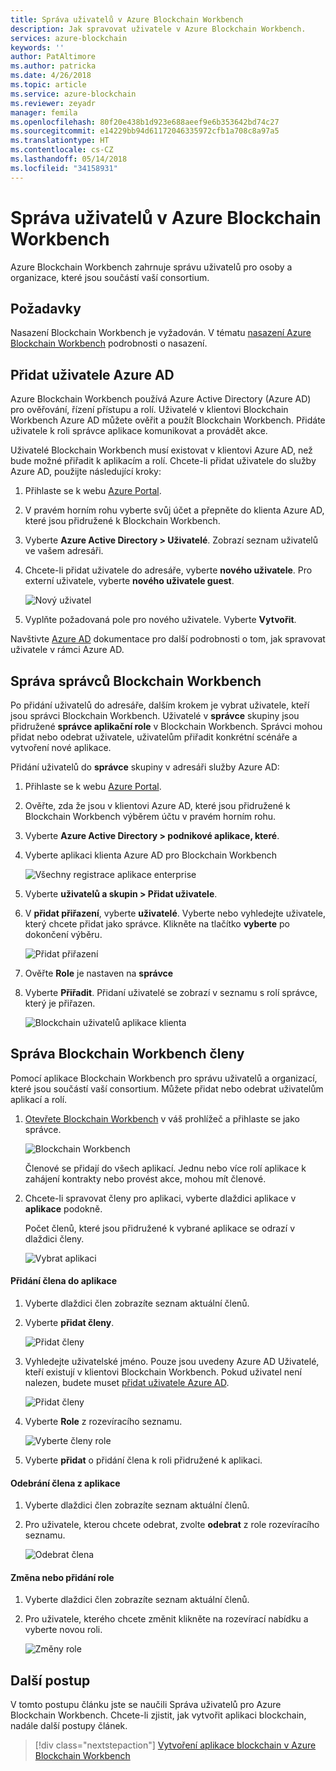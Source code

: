 ```yaml
---
title: Správa uživatelů v Azure Blockchain Workbench
description: Jak spravovat uživatele v Azure Blockchain Workbench.
services: azure-blockchain
keywords: ''
author: PatAltimore
ms.author: patricka
ms.date: 4/26/2018
ms.topic: article
ms.service: azure-blockchain
ms.reviewer: zeyadr
manager: femila
ms.openlocfilehash: 80f20e438b1d923e688aeef9e6b353642bd74c27
ms.sourcegitcommit: e14229bb94d61172046335972cfb1a708c8a97a5
ms.translationtype: HT
ms.contentlocale: cs-CZ
ms.lasthandoff: 05/14/2018
ms.locfileid: "34158931"
---
```

# <a name="manage-users-in-azure-blockchain-workbench"></a>Správa uživatelů v Azure Blockchain Workbench

Azure Blockchain Workbench zahrnuje správu uživatelů pro osoby a organizace, které jsou součástí vaší consortium.

## <a name="prerequisites"></a>Požadavky

Nasazení Blockchain Workbench je vyžadován. V tématu [nasazení Azure Blockchain Workbench](blockchain-workbench-deploy.md) podrobnosti o nasazení.

## <a name="add-azure-ad-users"></a>Přidat uživatele Azure AD

Azure Blockchain Workbench používá Azure Active Directory (Azure AD) pro ověřování, řízení přístupu a rolí. Uživatelé v klientovi Blockchain Workbench Azure AD můžete ověřit a použít Blockchain Workbench. Přidáte uživatele k roli správce aplikace komunikovat a provádět akce.

Uživatelé Blockchain Workbench musí existovat v klientovi Azure AD, než bude možné přiřadit k aplikacím a rolí. Chcete-li přidat uživatele do služby Azure AD, použijte následující kroky:

1.  Přihlaste se k webu [Azure Portal](https://portal.azure.com).
2.  V pravém horním rohu vyberte svůj účet a přepněte do klienta Azure AD, které jsou přidružené k Blockchain Workbench.
3.  Vyberte **Azure Active Directory > Uživatelé**. Zobrazí seznam uživatelů ve vašem adresáři.
4.  Chcete-li přidat uživatele do adresáře, vyberte **nového uživatele**. Pro externí uživatele, vyberte **nového uživatele guest**.

    ![Nový uživatel](media/blockchain-workbench-manage-users/add-ad-user.png)

5.  Vyplňte požadovaná pole pro nového uživatele. Vyberte **Vytvořit**.

Navštivte [Azure AD](../active-directory/add-users-azure-active-directory.md) dokumentace pro další podrobnosti o tom, jak spravovat uživatele v rámci Azure AD.

## <a name="manage-blockchain-workbench-administrators"></a>Správa správců Blockchain Workbench

Po přidání uživatelů do adresáře, dalším krokem je vybrat uživatele, kteří jsou správci Blockchain Workbench. Uživatelé v **správce** skupiny jsou přidružené **správce aplikační role** v Blockchain Workbench. Správci mohou přidat nebo odebrat uživatele, uživatelům přiřadit konkrétní scénáře a vytvoření nové aplikace.

Přidání uživatelů do **správce** skupiny v adresáři služby Azure AD:

1.  Přihlaste se k webu [Azure Portal](https://portal.azure.com).
2.  Ověřte, zda že jsou v klientovi Azure AD, které jsou přidružené k Blockchain Workbench výběrem účtu v pravém horním rohu.
3.  Vyberte **Azure Active Directory > podnikové aplikace, které**.
4.  Vyberte aplikaci klienta Azure AD pro Blockchain Workbench
    
    ![Všechny registrace aplikace enterprise](media/blockchain-workbench-manage-users/select-blockchain-client-app.png)

5.  Vyberte **uživatelů a skupin > Přidat uživatele**.
6.  V **přidat přiřazení**, vyberte **uživatelé**. Vyberte nebo vyhledejte uživatele, který chcete přidat jako správce. Klikněte na tlačítko **vyberte** po dokončení výběru.

    ![Přidat přiřazení](media/blockchain-workbench-manage-users/add-user-assignment.png)

9.  Ověřte **Role** je nastaven na **správce**
10. Vyberte **Přiřadit**. Přidaní uživatelé se zobrazí v seznamu s rolí správce, který je přiřazen.

    ![Blockchain uživatelů aplikace klienta](media/blockchain-workbench-manage-users/blockchain-admin-list.png)

## <a name="managing-blockchain-workbench-members"></a>Správa Blockchain Workbench členy

Pomocí aplikace Blockchain Workbench pro správu uživatelů a organizací, které jsou součástí vaší consortium. Můžete přidat nebo odebrat uživatelům aplikací a rolí.

1. [Otevřete Blockchain Workbench](blockchain-workbench-deploy.md#blockchain-workbench-web-url) v váš prohlížeč a přihlaste se jako správce.

    ![Blockchain Workbench](media/blockchain-workbench-manage-users/blockchain-workbench-applications.png)

    Členové se přidají do všech aplikací. Jednu nebo více rolí aplikace k zahájení kontrakty nebo provést akce, mohou mít členové.

2. Chcete-li spravovat členy pro aplikaci, vyberte dlaždici aplikace v **aplikace** podokně.

    Počet členů, které jsou přidružené k vybrané aplikace se odrazí v dlaždici členy.

    ![Vybrat aplikaci](media/blockchain-workbench-manage-users/blockchain-workbench-select-application.png)


#### <a name="add-member-to-application"></a>Přidání člena do aplikace

1. Vyberte dlaždici člen zobrazíte seznam aktuální členů.
2. Vyberte **přidat členy**.

    ![Přidat členy](media/blockchain-workbench-manage-users/application-add-members.png)

3. Vyhledejte uživatelské jméno.  Pouze jsou uvedeny Azure AD Uživatelé, kteří existují v klientovi Blockchain Workbench. Pokud uživatel není nalezen, budete muset [přidat uživatele Azure AD](#add-azure-ad-users).

    ![Přidat členy](media/blockchain-workbench-manage-users/find-user.png)

4. Vyberte **Role** z rozevíracího seznamu.

    ![Vyberte členy role](media/blockchain-workbench-manage-users/application-select-role.png)

5. Vyberte **přidat** o přidání člena k roli přidružené k aplikaci.

#### <a name="remove-member-from-application"></a>Odebrání člena z aplikace

1. Vyberte dlaždici člen zobrazíte seznam aktuální členů.
2. Pro uživatele, kterou chcete odebrat, zvolte **odebrat** z role rozevíracího seznamu.

    ![Odebrat člena](media/blockchain-workbench-manage-users/application-remove-member.png)

#### <a name="change-or-add-role"></a>Změna nebo přidání role

1. Vyberte dlaždici člen zobrazíte seznam aktuální členů.
2. Pro uživatele, kterého chcete změnit klikněte na rozevírací nabídku a vyberte novou roli.

    ![Změny role](media/blockchain-workbench-manage-users/application-change-role.png)

## <a name="next-steps"></a>Další postup

V tomto postupu článku jste se naučili Správa uživatelů pro Azure Blockchain Workbench. Chcete-li zjistit, jak vytvořit aplikaci blockchain, nadále další postupy článek.

> [!div class="nextstepaction"]
> [Vytvoření aplikace blockchain v Azure Blockchain Workbench](blockchain-workbench-create-app.md)
